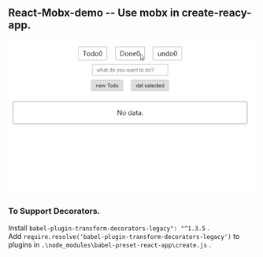 ## React-Mobx-demo -- Use mobx in create-reacy-app.

![](./ToDoList.gif)

### To Support Decorators.

Install `babel-plugin-transform-decorators-legacy": "^1.3.5` .  
Add `require.resolve('babel-plugin-transform-decorators-legacy')` to plugins in `.\node_modules\babel-preset-react-app\create.js` .

